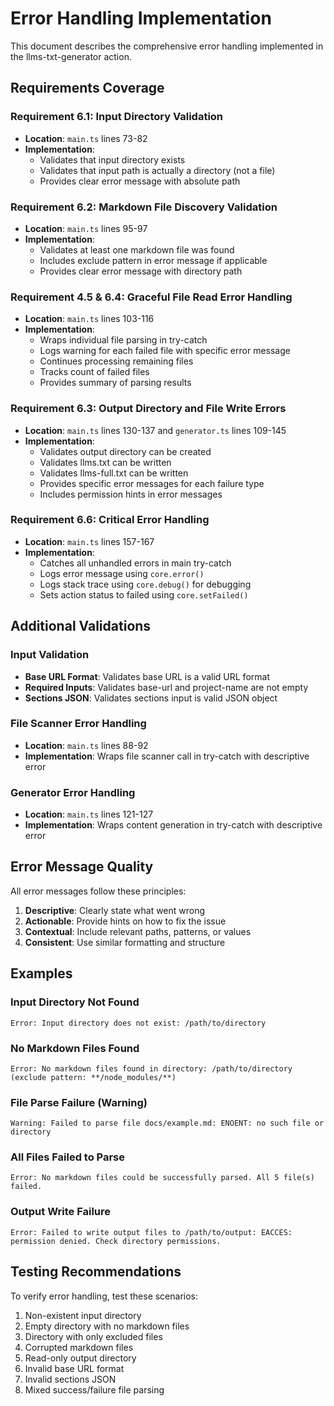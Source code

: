 # Error Handling Implementation

This document describes the comprehensive error handling implemented in the llms-txt-generator action.

## Requirements Coverage

### Requirement 6.1: Input Directory Validation
- **Location**: `main.ts` lines 73-82
- **Implementation**: 
  - Validates that input directory exists
  - Validates that input path is actually a directory (not a file)
  - Provides clear error message with absolute path

### Requirement 6.2: Markdown File Discovery Validation
- **Location**: `main.ts` lines 95-97
- **Implementation**:
  - Validates at least one markdown file was found
  - Includes exclude pattern in error message if applicable
  - Provides clear error message with directory path

### Requirement 4.5 & 6.4: Graceful File Read Error Handling
- **Location**: `main.ts` lines 103-116
- **Implementation**:
  - Wraps individual file parsing in try-catch
  - Logs warning for each failed file with specific error message
  - Continues processing remaining files
  - Tracks count of failed files
  - Provides summary of parsing results

### Requirement 6.3: Output Directory and File Write Errors
- **Location**: `main.ts` lines 130-137 and `generator.ts` lines 109-145
- **Implementation**:
  - Validates output directory can be created
  - Validates llms.txt can be written
  - Validates llms-full.txt can be written
  - Provides specific error messages for each failure type
  - Includes permission hints in error messages

### Requirement 6.6: Critical Error Handling
- **Location**: `main.ts` lines 157-167
- **Implementation**:
  - Catches all unhandled errors in main try-catch
  - Logs error message using `core.error()`
  - Logs stack trace using `core.debug()` for debugging
  - Sets action status to failed using `core.setFailed()`

## Additional Validations

### Input Validation
- **Base URL Format**: Validates base URL is a valid URL format
- **Required Inputs**: Validates base-url and project-name are not empty
- **Sections JSON**: Validates sections input is valid JSON object

### File Scanner Error Handling
- **Location**: `main.ts` lines 88-92
- **Implementation**: Wraps file scanner call in try-catch with descriptive error

### Generator Error Handling
- **Location**: `main.ts` lines 121-127
- **Implementation**: Wraps content generation in try-catch with descriptive error

## Error Message Quality

All error messages follow these principles:
1. **Descriptive**: Clearly state what went wrong
2. **Actionable**: Provide hints on how to fix the issue
3. **Contextual**: Include relevant paths, patterns, or values
4. **Consistent**: Use similar formatting and structure

## Examples

### Input Directory Not Found
```
Error: Input directory does not exist: /path/to/directory
```

### No Markdown Files Found
```
Error: No markdown files found in directory: /path/to/directory (exclude pattern: **/node_modules/**)
```

### File Parse Failure (Warning)
```
Warning: Failed to parse file docs/example.md: ENOENT: no such file or directory
```

### All Files Failed to Parse
```
Error: No markdown files could be successfully parsed. All 5 file(s) failed.
```

### Output Write Failure
```
Error: Failed to write output files to /path/to/output: EACCES: permission denied. Check directory permissions.
```

## Testing Recommendations

To verify error handling, test these scenarios:
1. Non-existent input directory
2. Empty directory with no markdown files
3. Directory with only excluded files
4. Corrupted markdown files
5. Read-only output directory
6. Invalid base URL format
7. Invalid sections JSON
8. Mixed success/failure file parsing
